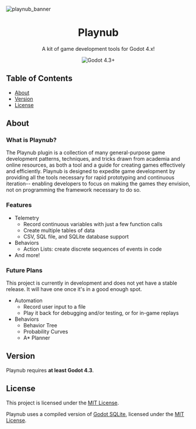 ![playnub_banner](https://github.com/user-attachments/assets/12446139-e68c-4d22-88d3-b92bc0ccedd1)

<h1 align="center">Playnub</h1>

<p align="center">
  A kit of game development tools for Godot 4.x!
</p>

<p align="center">
  <a href="https://godotengine.org/download/" target="_blank" style="text-decoration:none"><img alt="Godot 4.3+" src="https://img.shields.io/badge/Godot-4.3+-%23478cbf?labelColor=CFC9C8&color=49A9B4" /></a>
</p>

## Table of Contents
- [About](#version)
- [Version](#version)
- [License](#license)

## About

### What is Playnub?
The Playnub plugin is a collection of many general-purpose game development patterns, techniques, and tricks drawn from academia and online resources, as both a tool and a guide for creating games effectively and efficiently. Playnub is designed to expedite game development by providing all the tools necessary for rapid prototyping and continuous iteration-- enabling developers to focus on making the games they envision, not on programming the framework necessary to do so.

### Features

- Telemetry
  - Record continuous variables with just a few function calls
  - Create multiple tables of data
  - CSV, SQL file, and SQLite database support
- Behaviors
  - Action Lists: create discrete sequences of events in code
- And more!

### Future Plans
This project is currently in development and does not yet have a stable release. It will have one once it's in a good enough spot.

- Automation
  - Record user input to a file
  - Play it back for debugging and/or testing, or for in-game replays
- Behaviors
  - Behavior Tree
  - Probability Curves
  - A* Planner

## Version
Playnub requires **at least Godot 4.3**.

## License
This project is licensed under the [MIT License](https://github.com/this-is-bennyk/playnub/blob/main/LICENSE).

Playnub uses a compiled version of [Godot SQLite](https://github.com/2shady4u/godot-sqlite/tree/master), licensed under the [MIT License](https://github.com/this-is-bennyk/playnub/blob/main/addons/playnub/licenses/gdsqlite_LICENSE.txt).
